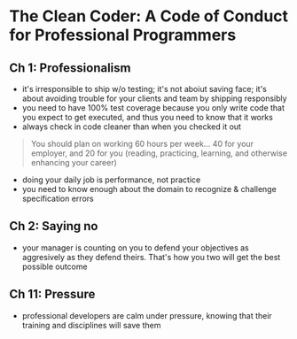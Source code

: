 # The Clean Coder: A Code of Conduct for Professional Programmers

## Ch 1: Professionalism

* it's irresponsible to ship w/o testing; it's not aboiut saving face; it's about avoiding trouble for your clients and team by shipping responsibly
* you need to have 100% test coverage because you only write code that you expect to get executed, and thus you need to know that it works
* always check in code cleaner than when you checked it out

> You should plan on working 60 hours per week… 40 for your employer, and 20 for you (reading, practicing, learning, and otherwise enhancing your career)

* doing your daily job is performance, not practice
* you need to know enough about the domain to recognize & challenge specification errors

## Ch 2: Saying no

* your manager is counting on you to defend your objectives as aggresively as they defend theirs. That's how you two will get the best possible outcome

## Ch 11: Pressure

* professional developers are calm under pressure, knowing that their training and disciplines will save them